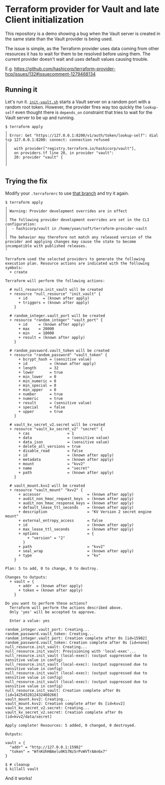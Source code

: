 # Terraform provider for Vault and late Client initialization

This repository is a demo showing a bug when the Vault server is created in the same state than the Vault provider is being used.

The issue is simple, as the Terraform provider uses data coming from other resources it has to wait for them to be resolved before
using them. The current provider doesn't wait and uses default values causing trouble.

E.g. https://github.com/hashicorp/terraform-provider-hcp/issues/132#issuecomment-1279468134

## Running it

Let's run it. [`init-vault.sh`](./init-vault.sh) starts a Vault server on a random port with a random root token. However, the provider fires way too quickly the `lookup-self` even thought there is `depends_on` constraint that tries to wait for the Vault server to be up and running.

```console
$ terraform apply
╷
│ Error: Get "https://127.0.0.1:8200/v1/auth/token/lookup-self": dial tcp 127.0.0.1:8200: connect: connection refused
│
│   with provider["registry.terraform.io/hashicorp/vault"],
│   on providers.tf line 20, in provider "vault":
│   20: provider "vault" {
│
╵
```

## Trying the fix

Modify your `.terraformrc` to use [that branch](https://github.com/greut/terraform-provider-vault/tree/feat/lazy-init-2) and try it again.

```
$ terraform apply
╷
│ Warning: Provider development overrides are in effect
│
│ The following provider development overrides are set in the CLI configuration:
│  - hashicorp/vault in /home/yoan/soft/terraform-provider-vault
│
│ The behavior may therefore not match any released version of the provider and applying changes may cause the state to become incompatible with published releases.
╵

Terraform used the selected providers to generate the following execution plan. Resource actions are indicated with the following symbols:
  + create

Terraform will perform the following actions:

  # null_resource.init_vault will be created
  + resource "null_resource" "init_vault" {
      + id       = (known after apply)
      + triggers = (known after apply)
    }

  # random_integer.vault_port will be created
  + resource "random_integer" "vault_port" {
      + id     = (known after apply)
      + max    = 20000
      + min    = 10000
      + result = (known after apply)
    }

  # random_password.vault_token will be created
  + resource "random_password" "vault_token" {
      + bcrypt_hash = (sensitive value)
      + id          = (known after apply)
      + length      = 32
      + lower       = true
      + min_lower   = 0
      + min_numeric = 0
      + min_special = 0
      + min_upper   = 0
      + number      = true
      + numeric     = true
      + result      = (sensitive value)
      + special     = false
      + upper       = true
    }

  # vault_kv_secret_v2.secret will be created
  + resource "vault_kv_secret_v2" "secret" {
      + cas                 = 1
      + data                = (sensitive value)
      + data_json           = (sensitive value)
      + delete_all_versions = true
      + disable_read        = false
      + id                  = (known after apply)
      + metadata            = (known after apply)
      + mount               = "kvv2"
      + name                = "secret"
      + path                = (known after apply)
    }

  # vault_mount.kvv2 will be created
  + resource "vault_mount" "kvv2" {
      + accessor                     = (known after apply)
      + audit_non_hmac_request_keys  = (known after apply)
      + audit_non_hmac_response_keys = (known after apply)
      + default_lease_ttl_seconds    = (known after apply)
      + description                  = "KV Version 2 secret engine mount"
      + external_entropy_access      = false
      + id                           = (known after apply)
      + max_lease_ttl_seconds        = (known after apply)
      + options                      = {
          + "version" = "2"
        }
      + path                         = "kvv2"
      + seal_wrap                    = (known after apply)
      + type                         = "kv"
    }

Plan: 5 to add, 0 to change, 0 to destroy.

Changes to Outputs:
  + vault = {
      + addr  = (known after apply)
      + token = (known after apply)
    }

Do you want to perform these actions?
  Terraform will perform the actions described above.
  Only 'yes' will be accepted to approve.

  Enter a value: yes

random_integer.vault_port: Creating...
random_password.vault_token: Creating...
random_integer.vault_port: Creation complete after 0s [id=15982]
random_password.vault_token: Creation complete after 0s [id=none]
null_resource.init_vault: Creating...
null_resource.init_vault: Provisioning with 'local-exec'...
null_resource.init_vault (local-exec): (output suppressed due to sensitive value in config)
null_resource.init_vault (local-exec): (output suppressed due to sensitive value in config)
null_resource.init_vault (local-exec): (output suppressed due to sensitive value in config)
null_resource.init_vault (local-exec): (output suppressed due to sensitive value in config)
null_resource.init_vault: Creation complete after 0s [id=1425452812432460266]
vault_mount.kvv2: Creating...
vault_mount.kvv2: Creation complete after 0s [id=kvv2]
vault_kv_secret_v2.secret: Creating...
vault_kv_secret_v2.secret: Creation complete after 0s [id=kvv2/data/secret]

Apply complete! Resources: 5 added, 0 changed, 0 destroyed.

Outputs:

vault = {
  "addr" = "http://127.0.0.1:15982"
  "token" = "WfnKUhHBAelu9KS7Nz5rPvWVTrAAn6x7"
}

$ # cleanup
$ killall vault
```

And it works!
